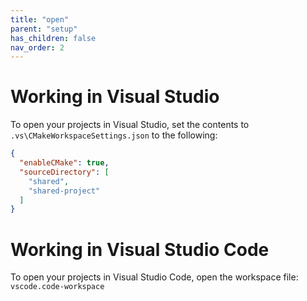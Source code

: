 ```yaml
---
title: "open"
parent: "setup"
has_children: false
nav_order: 2
---
```


# Working in Visual Studio

To open your projects in Visual Studio, set the contents to `.vs\CMakeWorkspaceSettings.json` to the following:

```json
{
  "enableCMake": true,
  "sourceDirectory": [
    "shared",
    "shared-project"
  ]
}
```

# Working in Visual Studio Code

To open your projects in Visual Studio Code, open the workspace file: `vscode.code-workspace`
